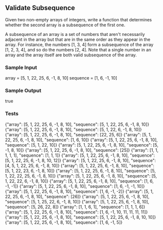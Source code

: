 ## Validate Subsequence

Given two non-empty arrays of integers, write a function that determines whether the second array is a subsequence of the first one.

A subsequence of an array is a set of numbers that aren't necessarily adjacent in the array but that are in the same order as they appear in the array. For instance, the numbers [1, 3, 4] form a subsequence of the array [1, 2, 3, 4], and so do the numbers [2, 4]. Note that a single number in an array and the array itself are both valid subsequence of the array.

### Sample Input
array = [5, 1, 22, 25, 6, -1, 8, 10]
sequence = [1, 6, -1, 10]

### Sample Output
true

### Tests
{"array": [5, 1, 22, 25, 6, -1, 8, 10], "sequence": [5, 1, 22, 25, 6, -1, 8, 10]}
{"array": [5, 1, 22, 25, 6, -1, 8, 10], "sequence": [5, 1, 22, 6, -1, 8, 10]}
{"array": [5, 1, 22, 25, 6, -1, 8, 10], "sequence": [22, 25, 6]}
{"array": [5, 1, 22, 25, 6, -1, 8, 10], "sequence": [1, 6, 10]}
{"array": [5, 1, 22, 25, 6, -1, 8, 10], "sequence": [5, 1, 22, 10]}
{"array": [5, 1, 22, 25, 6, -1, 8, 10], "sequence": [5, -1, 8, 10]}
{"array": [5, 1, 22, 25, 6, -1, 8, 10], "sequence": [25]}
{"array": [1, 1, 1, 1, 1], "sequence": [1, 1, 1]}
{"array": [5, 1, 22, 25, 6, -1, 8, 10], "sequence": [5, 1, 22, 25, 6, -1, 8, 10, 12]}
{"array": [5, 1, 22, 25, 6, -1, 8, 10], "sequence": [4, 5, 1, 22, 25, 6, -1, 8, 10]}
{"array": [5, 1, 22, 25, 6, -1, 8, 10], "sequence": [5, 1, 22, 23, 6, -1, 8, 10]}
{"array": [5, 1, 22, 25, 6, -1, 8, 10], "sequence": [5, 1, 22, 22, 25, 6, -1, 8, 10]}
{"array": [5, 1, 22, 25, 6, -1, 8, 10], "sequence": [5, 1, 22, 22, 6, -1, 8, 10]}
{"array": [5, 1, 22, 25, 6, -1, 8, 10], "sequence": [1, 6, -1, -1]}
{"array": [5, 1, 22, 25, 6, -1, 8, 10], "sequence": [1, 6, -1, -1, 10]}
{"array": [5, 1, 22, 25, 6, -1, 8, 10], "sequence": [1, 6, -1, -2]}
{"array": [5, 1, 22, 25, 6, -1, 8, 10], "sequence": [26]}
{"array": [5, 1, 22, 25, 6, -1, 8, 10], "sequence": [5, 1, 25, 22, 6, -1, 8, 10]}
{"array": [5, 1, 22, 25, 6, -1, 8, 10], "sequence": [5, 26, 22, 8]}
{"array": [1, 1, 6, 1], "sequence": [1, 1, 1, 6]}
{"array": [5, 1, 22, 25, 6, -1, 8, 10], "sequence": [1, 6, -1, 10, 11, 11, 11, 11]}
{"array": [5, 1, 22, 25, 6, -1, 8, 10], "sequence": [5, 1, 22, 25, 6, -1, 8, 10, 10]}
{"array": [5, 1, 22, 25, 6, -1, 8, 10], "sequence": [1, 6, -1, 5]}
